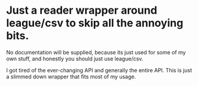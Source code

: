 # Just a reader wrapper around league/csv to skip all the annoying bits.

No documentation will be supplied, because its just used for some of my own stuff, and honestly you should just use league/csv. 

I got tired of the ever-changing API and generally the entire API. This is just a slimmed down wrapper that fits most of my usage.